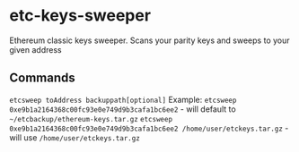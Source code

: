 # etc-keys-sweeper
Ethereum classic keys sweeper. Scans your parity keys and sweeps to your given address

## Commands

`etcsweep toAddress backuppath[optional]`
Example:
`etcsweep 0xe9b1a2164368c00fc93e0e749d9b3cafa1bc6ee2` - will default to `~/etcbackup/ethereum-keys.tar.gz`
`etcsweep 0xe9b1a2164368c00fc93e0e749d9b3cafa1bc6ee2 /home/user/etckeys.tar.gz` - will use `/home/user/etckeys.tar.gz`
